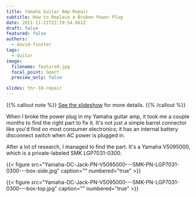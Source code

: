 ```yaml
---
title: Yamaha Guitar Amp Repair
subtitle: How to Replace a Broken Power Plug
date: 2021-11-21T22:19:54.661Z
draft: false
featured: false
authors:
  - david-finster
tags:
  - Guitar
image:
  filename: featured.jpg
  focal_point: Smart
  preview_only: false

slides: thr-10-repair  
---
```

{{% callout note %}} [See the slideshow](/slides/thr-10-repair/) for more details. {{% /callout %}}

When I broke the power plug in my Yamaha guitar amp, it took me a couple months to find the right part to fix it. It's not just a simple barrel connector like you'd find on most consumer electronics; it has an internal battery disconnect switch when AC power is plugged in.

After a lot of research, I managed to find the part. It's a Yamaha V5095000, which is a private-labeled SMK LGP7031-0300.

{{< figure src="Yamaha-DC-Jack-PN-V5095000---SMK-PN-LGP7031-0300---box-side.jpg" caption="" numbered="true" >}}

{{< figure src="Yamaha-DC-Jack-PN-V5095000---SMK-PN-LGP7031-0300---box-top.jpg" caption="" numbered="true" >}}

